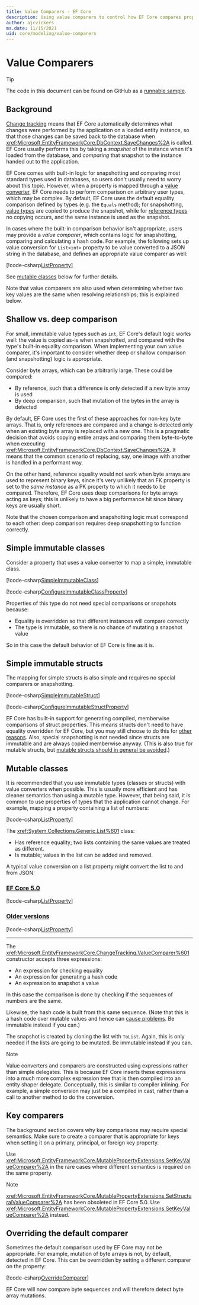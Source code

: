 ```yaml
---
title: Value Comparers - EF Core
description: Using value comparers to control how EF Core compares property values
author: ajcvickers
ms.date: 11/15/2021
uid: core/modeling/value-comparers
---
```


# Value Comparers

> [!TIP]
> The code in this document can be found on GitHub as a [runnable sample](https://github.com/dotnet/EntityFramework.Docs/tree/main/samples/core/Modeling/ValueConversions/).

## Background

[Change tracking](xref:core/change-tracking/index) means that EF Core automatically determines what changes were performed by the application on a loaded entity instance, so that those changes can be saved back to the database when <xref:Microsoft.EntityFrameworkCore.DbContext.SaveChanges%2A> is called. EF Core usually performs this by taking a *snapshot* of the instance when it's loaded from the database, and *comparing* that snapshot to the instance handed out to the application.

EF Core comes with built-in logic for snapshotting and comparing most standard types used in databases, so users don't usually need to worry about this topic. However, when a property is mapped through a [value converter](xref:core/modeling/value-conversions), EF Core needs to perform comparison on arbitrary user types, which may be complex. By default, EF Core uses the default equality comparison defined by types (e.g. the `Equals` method); for snapshotting, [value types](/dotnet/csharp/language-reference/builtin-types/value-types) are copied to produce the snapshot, while for [reference types](/dotnet/csharp/language-reference/keywords/reference-types) no copying occurs, and the same instance is used as the snapshot.

In cases where the built-in comparison behavior isn't appropriate, users may provide a *value comparer*, which contains logic for snapshotting, comparing and calculating a hash code. For example, the following sets up value conversion for `List<int>` property to be value converted to a JSON string in the database, and defines an appropriate value comparer as well:

[!code-csharp[ListProperty](../../../samples/core/Modeling/ValueConversions/MappingListProperty.cs?name=ConfigureListProperty)]

See [mutable classes](#mutable-classes) below for further details.

Note that value comparers are also used when determining whether two key values are the same when resolving relationships; this is explained below.

## Shallow vs. deep comparison

For small, immutable value types such as `int`, EF Core's default logic works well: the value is copied as-is when snapshotted, and compared with the type's built-in equality comparison. When implementing your own value comparer, it's important to consider whether deep or shallow comparison (and snapshotting) logic is appropriate.

Consider byte arrays, which can be arbitrarily large. These could be compared:

* By reference, such that a difference is only detected if a new byte array is used
* By deep comparison, such that mutation of the bytes in the array is detected

By default, EF Core uses the first of these approaches for non-key byte arrays. That is, only references are compared and a change is detected only when an existing byte array is replaced with a new one. This is a pragmatic decision that avoids copying entire arrays and comparing them byte-to-byte when executing <xref:Microsoft.EntityFrameworkCore.DbContext.SaveChanges%2A>. It means that the common scenario of replacing, say, one image with another is handled in a performant way.

On the other hand, reference equality would not work when byte arrays are used to represent binary keys, since it's very unlikely that an FK property is set to the _same instance_ as a PK property to which it needs to be compared. Therefore, EF Core uses deep comparisons for byte arrays acting as keys; this is unlikely to have a big performance hit since binary keys are usually short.

Note that the chosen comparison and snapshotting logic must correspond to each other: deep comparison requires deep snapshotting to function correctly.

## Simple immutable classes

Consider a property that uses a value converter to map a simple, immutable class.

[!code-csharp[SimpleImmutableClass](../../../samples/core/Modeling/ValueConversions/MappingImmutableClassProperty.cs?name=SimpleImmutableClass)]

[!code-csharp[ConfigureImmutableClassProperty](../../../samples/core/Modeling/ValueConversions/MappingImmutableClassProperty.cs?name=ConfigureImmutableClassProperty)]

Properties of this type do not need special comparisons or snapshots because:

* Equality is overridden so that different instances will compare correctly
* The type is immutable, so there is no chance of mutating a snapshot value

So in this case the default behavior of EF Core is fine as it is.

## Simple immutable structs

The mapping for simple structs is also simple and requires no special comparers or snapshotting.

[!code-csharp[SimpleImmutableStruct](../../../samples/core/Modeling/ValueConversions/MappingImmutableStructProperty.cs?name=SimpleImmutableStruct)]

[!code-csharp[ConfigureImmutableStructProperty](../../../samples/core/Modeling/ValueConversions/MappingImmutableStructProperty.cs?name=ConfigureImmutableStructProperty)]

EF Core has built-in support for generating compiled, memberwise comparisons of struct properties. This means structs don't need to have equality overridden for EF Core, but you may still choose to do this for [other reasons](/dotnet/csharp/programming-guide/statements-expressions-operators/how-to-define-value-equality-for-a-type). Also, special snapshotting is not needed since structs are immutable and are always copied memberwise anyway. (This is also true for mutable structs, but [mutable structs should in general be avoided](/dotnet/csharp/write-safe-efficient-code).)

## Mutable classes

It is recommended that you use immutable types (classes or structs) with value converters when possible. This is usually more efficient and has cleaner semantics than using a mutable type. However, that being said, it is common to use properties of types that the application cannot change. For example, mapping a property containing a list of numbers:

[!code-csharp[ListProperty](../../../samples/core/Modeling/ValueConversions/MappingListProperty.cs?name=ListProperty)]

The <xref:System.Collections.Generic.List%601> class:

* Has reference equality; two lists containing the same values are treated as different.
* Is mutable; values in the list can be added and removed.

A typical value conversion on a list property might convert the list to and from JSON:

### [EF Core 5.0](#tab/ef5)

[!code-csharp[ListProperty](../../../samples/core/Modeling/ValueConversions/MappingListProperty.cs?name=ConfigureListProperty&highlight=7-10)]

### [Older versions](#tab/older-versions)

[!code-csharp[ListProperty](../../../samples/core/Modeling/ValueConversions/MappingListPropertyOld.cs?name=ConfigureListProperty&highlight=8-11,17)]

***

The <xref:Microsoft.EntityFrameworkCore.ChangeTracking.ValueComparer%601> constructor accepts three expressions:

* An expression for checking equality
* An expression for generating a hash code
* An expression to snapshot a value

In this case the comparison is done by checking if the sequences of numbers are the same.

Likewise, the hash code is built from this same sequence. (Note that this is a hash code over mutable values and hence can [cause problems](https://ericlippert.com/2011/02/28/guidelines-and-rules-for-gethashcode/). Be immutable instead if you can.)

The snapshot is created by cloning the list with `ToList`. Again, this is only needed if the lists are going to be mutated. Be immutable instead if you can.

> [!NOTE]
> Value converters and comparers are constructed using expressions rather than simple delegates. This is because EF Core inserts these expressions into a much more complex expression tree that is then compiled into an entity shaper delegate. Conceptually, this is similar to compiler inlining. For example, a simple conversion may just be a compiled in cast, rather than a call to another method to do the conversion.

## Key comparers

The background section covers why key comparisons may require special semantics. Make sure to create a comparer that is appropriate for keys when setting it on a primary, principal, or foreign key property.

Use <xref:Microsoft.EntityFrameworkCore.MutablePropertyExtensions.SetKeyValueComparer%2A> in the rare cases where different semantics is required on the same property.

> [!NOTE]
> <xref:Microsoft.EntityFrameworkCore.MutablePropertyExtensions.SetStructuralValueComparer%2A> has been obsoleted in EF Core 5.0. Use <xref:Microsoft.EntityFrameworkCore.MutablePropertyExtensions.SetKeyValueComparer%2A> instead.

## Overriding the default comparer

Sometimes the default comparison used by EF Core may not be appropriate. For example, mutation of byte arrays is not, by default, detected in EF Core. This can be overridden by setting a different comparer on the property:

[!code-csharp[OverrideComparer](../../../samples/core/Modeling/ValueConversions/OverridingByteArrayComparisons.cs?name=OverrideComparer)]

EF Core will now compare byte sequences and will therefore detect byte array mutations.
